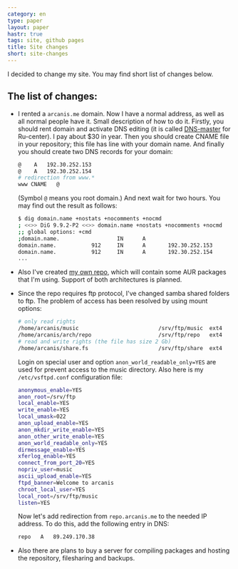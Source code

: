 ```yaml
---
category: en
type: paper
layout: paper
hastr: true
tags: site, github pages
title: Site changes
short: site-changes
---
```

I decided to change my site. You may find short list of changes below.

<!--more-->

## <a href="#list" class="anchor" id="list"><span class="octicon octicon-link"></span></a>The list of changes:
* I rented a `arcanis.me` domain. Now I have a normal address, as well as all
normal people have it. Small description of how to do it. Firstly, you should
rent domain and activate DNS editing (it is called
[DNS-master](//www.nic.ru/dns/service/dns_hosting/ "Service page") for
Ru-center). I pay about $30 in year. Then you should create CNAME file in your
repository; this file has line with your domain name. And finally you should
create two DNS records for your domain:

    ```bash
    @    A   192.30.252.153
    @    A   192.30.252.154
    # redirection from www.*
    www CNAME   @
    ```

    (Symbol `@` means you root domain.) And next wait for two hours. You may
find out the result as follows:

    ```bash
    $ dig domain.name +nostats +nocomments +nocmd
    ; <<>> DiG 9.9.2-P2 <<>> domain.name +nostats +nocomments +nocmd
    ;; global options: +cmd
    ;domain.name.                  IN      A
    domain.name.           912     IN      A       192.30.252.153
    domain.name.           912     IN      A       192.30.252.154
    ...
    ```

* Also I've created [my own repo](ftp://repo.arcanis.me/repo "Repository"),
which will contain some AUR packages that I'm using. Support of both
architectures is planned.
* Since the repo requires ftp protocol, I've changed samba shared folders to
ftp. The problem of access has been resolved by using mount options:

    ```bash
    # only read rights
    /home/arcanis/music                         /srv/ftp/music  ext4    defaults,bind,ro   0 0
    /home/arcanis/arch/repo                     /srv/ftp/repo   ext4    defaults,bind,ro   0 0
    # read and write rights (the file has size 2 Gb)
    /home/arcanis/share.fs                      /srv/ftp/share  ext4    defaults,rw   0 0
    ```

    Login on special user and option `anon_world_readable_only=YES` are used for
prevent access to the music directory. Also here is my `/etc/vsftpd.conf`
configuration file:

    ```bash
    anonymous_enable=YES
    anon_root=/srv/ftp
    local_enable=YES
    write_enable=YES
    local_umask=022
    anon_upload_enable=YES
    anon_mkdir_write_enable=YES
    anon_other_write_enable=YES
    anon_world_readable_only=YES
    dirmessage_enable=YES
    xferlog_enable=YES
    connect_from_port_20=YES
    nopriv_user=music
    ascii_upload_enable=YES
    ftpd_banner=Welcome to arcanis
    chroot_local_user=YES
    local_root=/srv/ftp/music
    listen=YES
    ```

    Now let's add redirection from `repo.arcanis.me` to the needed IP address.
To do this, add the following entry in DNS:

    ```bash
    repo   A   89.249.170.38
    ```

* Also there are plans to buy a server for compiling packages and hosting the
repository, filesharing and backups.
